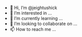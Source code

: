 - 👋 Hi, I’m @jeightushick
- 👀 I’m interested in ...
- 🌱 I’m currently learning ...
- 💞️ I’m looking to collaborate on ...
- 📫 How to reach me ...

<!---
jeightushick/jeightushick is a ✨ special ✨ repository because its `README.md` (this file) appears on your GitHub profile.
You can click the Preview link to take a look at your changes.
--->
